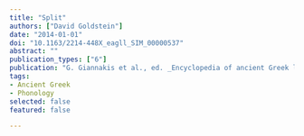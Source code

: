 ```yaml
---
title: "Split"
authors: ["David Goldstein"]
date: "2014-01-01"
doi: "10.1163/2214-448X_eagll_SIM_00000537"
abstract: ""
publication_types: ["6"]
publication: "G. Giannakis et al., ed. _Encyclopedia of ancient Greek language and linguistics_, vol. 3: 316. Leiden: Brill"
tags:
- Ancient Greek
- Phonology
selected: false
featured: false

---
```

